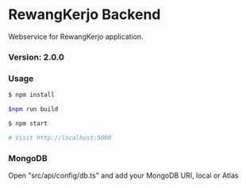 # RewangKerjo Backend

Webservice for RewangKerjo application.

### Version: 2.0.0

### Usage

```sh
$ npm install
```

```sh
$npm run build

$ npm start

# Visit http://localhost:5000
```

### MongoDB

Open "src/api/config/db.ts" and add your MongoDB URI, local or Atlas
